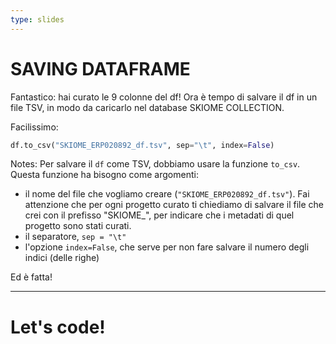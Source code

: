 ```yaml
---
type: slides
---
```


# SAVING DATAFRAME

Fantastico: hai curato le 9 colonne del df! Ora è tempo di salvare il df in un file TSV, in modo da caricarlo nel database SKIOME COLLECTION.

Facilissimo:

```python
df.to_csv("SKIOME_ERP020892_df.tsv", sep="\t", index=False)
```

Notes: Per salvare il `df` come TSV, dobbiamo usare la funzione `to_csv`. Questa funzione ha bisogno come argomenti: 
* il nome del file che vogliamo creare (`"SKIOME_ERP020892_df.tsv"`). Fai attenzione che per ogni progetto curato ti chiediamo di salvare il file che crei con il prefisso "SKIOME_", per indicare che i metadati di quel progetto sono stati curati. 
* il separatore, `sep = "\t"`
* l'opzione `index=False`, che serve per non fare salvare il numero degli indici (delle righe)

Ed è fatta!

---

# Let's code!
